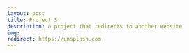 ```yaml
---
layout: post
title: Project 3
description: a project that redirects to another website
img:
redirect: https://unsplash.com
---
```

